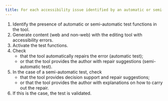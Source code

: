 ```yaml
---
title: For each accessibility issue identified by an automatic or semi-automatic accessibility test, does the [editing tool](#editing-tool) provide suggestions for repair?
---
```


1. Identify the presence of automatic or semi-automatic test functions in the tool.
2. Generate content (web and non-web) with the editing tool with accessibility errors.
3. Activate the test functions.
4. Check 
	- that the tool automatically repairs the error (automatic test);
	- or that the tool provides the author with repair suggestions (semi-automatic test).
5.	In the case of a semi-automatic test, check 
	- that the tool provides decision support and repair suggestions;
	- or that the tool provides the author with explanations on how to carry out the repair.
6.	If this is the case, the test is validated.